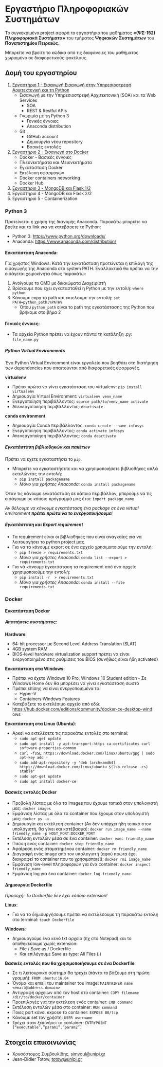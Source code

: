 # Εργαστήριο Πληροφοριακών Συστημάτων

Το συγκεκριμένο project αφορά το εργαστήριο του μαθήματος __«(ΨΣ-152) Πληροφοριακά Συστήματα»__ του τμήματος __Ψηφιακών Συστημάτων__ του __Πανεπιστημίου Πειραιώς__. 

Μπορείτε να βρείτε το κώδικα από τις διαφάνειες του μαθήματος χωρισμένο σε διαφορετικούς φακέλους. 

## Δομή του εργαστηρίου
1. [Εργαστήριο 1 - Εισαγωγή Εισαγωγή στην Υπηρεσιοστρεφή Αρχιτεκτονική και τη Python](https://github.com/csymvoul/Information-Systems-Lab/tree/master/lab1)
   * Εισαγωγή με την Υπηρεσιοστρεφή Αρχιτεκτονική (SOA) και τα Web Services
      * SOA
      * REST & Restful APIs
   * Γνωριμία με τη Python 3
      * Γενικές έννοιες
      * Anaconda distribution
   * Git
      * GitΗub account
      * Δημιουργία νέου repository
      * Βασικές εντολές
2. [Εργαστήριο 2 - Εισαγωγή στο Docker](https://github.com/csymvoul/Information-Systems-Lab/tree/master/lab2)
   * Docker - Βασικές έννοιες 
   * Πλεονεκτήματα και Μειονεκτήματα
   * Εγκατάσταση Docker
   * Εκτέλεση εφαρμογών 
   * Docker containers networking
   * Docker Hub 
3. [Εργαστήριο 3 - MongoDB και Flask 1/2](https://github.com/csymvoul/Information-Systems-Lab/tree/master/lab3)
4. Εργαστήριο 4 - MongoDB και Flask 2/2
5. Εργαστήριο 5 - Containerization

### Python 3
Προτείνεται η χρήση της διανομής Anaconda. Παρακάτω μπορείτε να βρείτε και τα link για να κατεβάσετε τη Python: 
* Python 3: https://www.python.org/downloads/
* Anaconda: https://www.anaconda.com/distribution/

#### Εγκατάσταση Anaconda: 
Για χρήστες Windows: Κατά την εγκατάσταση προτείνεται η επιλογή της εισαγωγής της Anaconda στο system PATH. Εναλλακτικά θα πρέπει να την εισάγεται χειροκίνητα όπως παρακάτω:

1. Ανοίγουμε το CMD με δικαιώματα Διαχειριστή 
2. Βρίσκουμε που έχει εγκατασταθεί η Python με την εντολή: ```where python```
3. Κάνουμε copy το path και εκτελούμε την εντολή: ```set PATH=python_path;%PATH%```
    * Όπου ```python_path``` είναι το path της εγκατάστασης της Python που βρήκαμε στο βήμα 2

#### Γενικές έννοιες: 
* Τα αρχεία Python πρέπει να έχουν πάντα τη κατάληξη .py: `file_name.py`

##### Python Virtual Environments 
Ένα Python Virtual Environment είναι εργαλείο που βοηθάει στη διατήρηση των dependencies που 
απαιτούνται από διαφορετικές εφαρμογές. 

__virtualenv__
  * Πρέπει πρώτα να γίνει εγκατάσταση του virtualenv:	``pip install virtualenv``
  * Δημιουργία Virtual Environment: `virtualenv venv_name`
  * Ενεργοποίηση περιβάλλοντος:	`source path/to/venv_name activate`
  * Απενεργοποίηση περιβάλλοντος:	`deactivate` 

__conda environment__
  * Δημιουργία Conda περιβάλλοντος: `conda create --name infosys`
  * Ενεργοποίηση περιβάλλοντος: `conda activate infosys`
  * Απενεργοποίηση περιβάλλοντος: `conda deactivate`

##### Εγκατάσταση βιβλιοθηκών και πακέτων
Πρέπει να έχετε εγκαταστήσει το ```pip```. 
* Mπορείτε να εγκαταστήσετε και να χρησιμοποιήσετε βιβλιοθήκες απλά εκτελώντας την εντολή:
  * ```pip install packagename```
  * _Μόνο για χρήστες Anaconda:_ ```conda install packagename```

Όταν τις κάνουμε εγκατάσταση σε κάποιο περιβάλλον, μπορούμε να τις εισάγουμε σε κάποιο πρόγραμμά μας έτσι: 
```import package_name```

_Αν θέλουμε να κάνουμε εγκατάσταση ένα package σε ένα virtual environment __πρέπει πρώτα να το ενεργοποιήσουμε__!_

##### Εγκατάσταση και Export requirement
* Τα requirement είναι οι βιβλιοθήκες που είναι αναγκαίες για να λειτουργήσει το python project μας.
* Για να τα κάνουμε export σε ένα αρχείο χρησιμοποιούμε την εντολή: 
  * `pip freeze > requirements.txt` 
  * _Μόνο για χρήστες Anaconda_: `conda list --export > requirements.txt`
* Για νά κάνουμε εγκατάσταση τα requirement από ένα αρχείο χρησιμοποιούμε την εντολή: 
  * `pip install -r  > requirements.txt` 
  * _Μόνο για χρήστες Anaconda_: `conda install --file requirements.txt`

### Docker 

#### Εγκατάσταση Docker 
##### Απαιτήσεις συστήματος: 
__Hardware__:
* 64-bit processor με Second Level Address Translation (SLAT)
* 4GB system RAM
* BIOS-level hardware virtualization support πρέπει να είναι ενεργοποιημένο στις ρυθμίσεις του BIOS (συνήθως είναι ήδη activated)

__Εγκατάσταση στα Windows__: 
* Πρέπει να έχετε Windows 10 Pro, Windows 10 Student edition - Σε Windows Home δεν θα μπορέσει να γίνει εγκατάσταση σωστά
* Πρέπει επίσης να είναι ενεργοποιημένα τα: 
  * Hyper-V 
  * Containers Windows Features
* Κατεβάζετε το εκτελέσιμο αρχείο από εδώ: https://hub.docker.com/editions/community/docker-ce-desktop-wind
ows

__Εγκατάσταση στα Linux (Ubuntu)__:
* Αρκεί να εκτελέσετε τις παρακάτω εντολές στο terminal: 
  * `sudo apt-get update`
  * `sudo apt install -y apt-transport-https ca-certificates curl software-properties-common`
  * `curl -fsSL https://download.docker.com/linux/ubuntu/gpg | sudo apt-key add -`
  * `sudo add-apt-repository -y "deb [arch=amd64] https://download.docker.com/linux/ubuntu $(lsb_release -cs) stable"`
  * `sudo apt-get update`
  * `sudo apt install docker-ce`

#### Βασικές εντολές Docker

* Προβολή λίστας με όλα τα images που έχουμε τοπικά στον υπολογιστή μας: `docker images`
* Εμφάνιση λίστας με όλα τα container που έχουμε στον υπολογιστή μας: `docker ps -a`
* Δημιουργία και εκτέλεση container (Αν δεν υπάρχει ήδη τοπικά στον υπολογιστή, θα γίνει και κατέβασμα): `docker run image_name --name friendly_name -p HOST_PORT:DOCKER_PORT`
* Εκτέλεση εντολών μέσα σε ένα container: `docker exec friendly_name`
* Παύση ενός container: `docker stop friendly_name`
* Αφαίρεση ενός σταματημένου container: `docker rm friendly_name` 
* Διαγραφή ενός image από τον υπολογιστή (αφού πρώτα έχει διαγραφεί το container που το χρησιμοποιεί): `docker rmi image_name`
* Εμφάνιση low-level πληροφοριών για ένα container: `docker inspect friendly_name`
* Εμφάνιση log για ένα container: `docker log friendly_name`

#### Δημιουργία Dockerfile
_Προσοχή: Το Dockerfile δεν έχει κάποιο extension!_

__Linux__: 
* Για να το δημιουργήσουμε πρέπει να εκτελέσουμε τη παρακάτω εντολή στο terminal: `touch Dockerfile`

__Windows__:
* Δημιουργούμε ένα κενό txt αρχείο (πχ στο Notepad) και το αποθηκεύουμε χωρίς extension: 
    * File / Save as / Dockerfile 
    * Και επιλέγουμε Save as type: All Files (*.*)

__Βασικές εντολές που θα χρησιμοποιήσουμε σε ένα Dockerfile__:
* Σε τι λειτουργικό σύστημα θα τρέχει (πάντα το βάζουμε στη πρώτη γραμμή): `FROM ubuntu:16.04` 
* Όνομα και email του maintainer του image: `MAINTAINER name <email@address.domain>`
* Αντιγραφή αρχείων από τον host στο container: `COPY filename /dir/to/docker/container`
* Προεπιλογές για την εκτέλεση ενός container: `CMD command`
* Εκτέλεση εντολών μέσα στο container: `RUN command`
* Ποιες port κάνει expose το container: `EXPOSE 80/tcp`
* Κάνουμε set τον χρήστη: `USER username`
* Τρέχει όταν ξεκινήσει το container: `ENTRYPOINT [“executable”,”param1”,”param2”]` 

## Στοιχεία επικοινωνίας
* Χρυσόστομος Συμβουλίδης, simvoul@unipi.gr
* Jean-Didier Totow, totow@unipi.gr 
